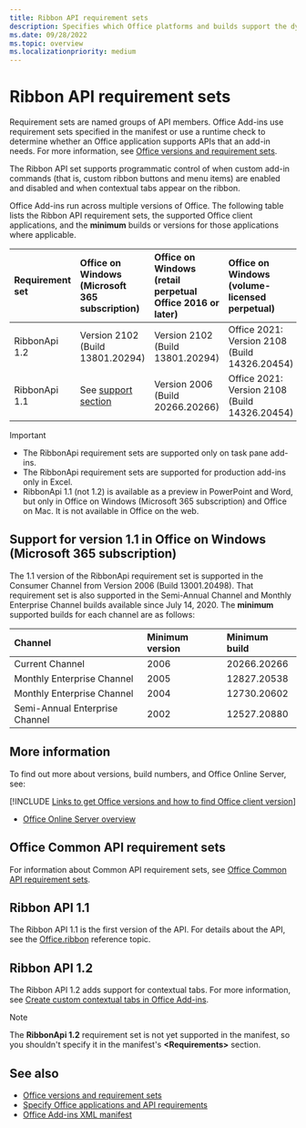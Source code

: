 ```yaml
---
title: Ribbon API requirement sets
description: Specifies which Office platforms and builds support the dynamic ribbon APIs.
ms.date: 09/28/2022
ms.topic: overview
ms.localizationpriority: medium
---
```


# Ribbon API requirement sets

Requirement sets are named groups of API members. Office Add-ins use requirement sets specified in the manifest or use a runtime check to determine whether an Office application supports APIs that an add-in needs. For more information, see [Office versions and requirement sets](/office/dev/add-ins/develop/office-versions-and-requirement-sets).

The Ribbon API set supports programmatic control of when custom add-in commands (that is, custom ribbon buttons and menu items) are enabled and disabled and when contextual tabs appear on the ribbon.

Office Add-ins run across multiple versions of Office. The following table lists the Ribbon API requirement sets, the supported Office client applications, and the **minimum** builds or versions for those applications where applicable.

| Requirement set | Office on Windows<br>(Microsoft 365 subscription) | Office on Windows<br>(retail perpetual Office 2016 or later) | Office on Windows<br>(volume-licensed perpetual) | Office on Mac | Office on iPad | Office on the web | Office Online Server |
|:-----|:-----|:-----|:-----|:-----|:-----|:-----|:-----|
| RibbonApi 1.2  | Version 2102 (Build 13801.20294) | Version 2102 (Build 13801.20294) | Office 2021: Version 2108 (Build 14326.20454) | 16.53.806.0 | Not supported | Supported | Not supported |
| RibbonApi 1.1  | See [support](#support-for-version-11-in-office-on-windows-microsoft-365-subscription)<br>[section](#support-for-version-11-in-office-on-windows-microsoft-365-subscription) | Version 2006 (Build 20266.20266) | Office 2021: Version 2108 (Build 14326.20454) | 16.38 | Not supported | Supported | Not supported |

> [!IMPORTANT]
>
> - The RibbonApi requirement sets are supported only on task pane add-ins.
> - The RibbonApi requirement sets are supported for production add-ins only in Excel.
> - RibbonApi 1.1 (not 1.2) is available as a preview in PowerPoint and Word, but only in Office on Windows (Microsoft 365 subscription) and Office on Mac. It is not available in Office on the web.

## Support for version 1.1 in Office on Windows (Microsoft 365 subscription)

The 1.1 version of the RibbonApi requirement set is supported in the Consumer Channel from Version 2006 (Build 13001.20498). That requirement set is also supported in the Semi-Annual Channel and Monthly Enterprise Channel builds available since July 14, 2020. The **minimum** supported builds for each channel are as follows:  

| Channel | Minimum version | Minimum build |
|:-----|:-----|:-----|
| Current Channel | 2006 | 20266.20266 |
| Monthly Enterprise Channel | 2005 | 12827.20538 |
| Monthly Enterprise Channel | 2004 | 12730.20602 |
| Semi-Annual Enterprise Channel | 2002 | 12527.20880 |

## More information

To find out more about versions, build numbers, and Office Online Server, see:

[!INCLUDE [Links to get Office versions and how to find Office client version](../../includes/links-get-office-versions-builds.md)]
- [Office Online Server overview](/officeonlineserver/office-online-server-overview)

## Office Common API requirement sets

For information about Common API requirement sets, see [Office Common API requirement sets](office-add-in-requirement-sets.md).

## Ribbon API 1.1

The Ribbon API 1.1 is the first version of the API. For details about the API, see the [Office.ribbon](/javascript/api/office/office.ribbon) reference topic.

## Ribbon API 1.2

The Ribbon API 1.2 adds support for contextual tabs. For more information, see [Create custom contextual tabs in Office Add-ins](/office/dev/add-ins/design/contextual-tabs).

> [!NOTE]
> The **RibbonApi 1.2** requirement set is not yet supported in the manifest, so you shouldn't specify it in the manifest's **\<Requirements\>** section.

## See also

- [Office versions and requirement sets](/office/dev/add-ins/develop/office-versions-and-requirement-sets)
- [Specify Office applications and API requirements](/office/dev/add-ins/develop/specify-office-hosts-and-api-requirements)
- [Office Add-ins XML manifest](/office/dev/add-ins/develop/add-in-manifests)
